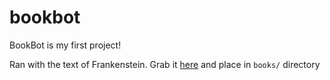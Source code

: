 # bookbot

BookBot is my first project!

Ran with the text of Frankenstein. Grab it [here](https://raw.githubusercontent.com/asweigart/codebreaker/master/frankenstein.txt) and place in `books/` directory
